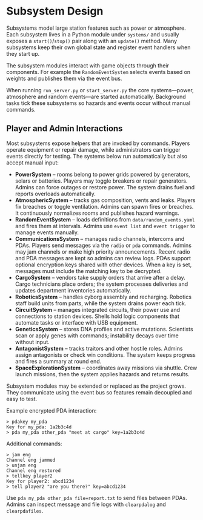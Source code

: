 # Subsystem Design

Subsystems model large station features such as power or atmosphere. Each
subsystem lives in a Python module under `systems/` and usually exposes a
`start()`/`stop()` pair along with an `update()` method.  Many subsystems keep
their own global state and register event handlers when they start up.

The subsystem modules interact with game objects through their components.  For
example the `RandomEventSystem` selects events based on weights and publishes
them via the event bus.

When running `run_server.py` or `start_server.py` the core systems—power,
atmosphere and random events—are started automatically.  Background tasks tick
these subsystems so hazards and events occur without manual commands.

## Player and Admin Interactions

Most subsystems expose helpers that are invoked by commands.  Players operate
equipment or repair damage, while administrators can trigger events directly for
testing.  The systems below run automatically but also accept manual input:

- **PowerSystem** – rooms belong to power grids powered by generators, solars or
  batteries. Players may toggle breakers or repair generators. Admins can force
  outages or restore power. The system drains fuel and reports overloads
  automatically.
- **AtmosphericSystem** – tracks gas composition, vents and leaks. Players fix
  breaches or toggle ventilation. Admins can spawn fires or breaches. It
  continuously normalizes rooms and publishes hazard warnings.
- **RandomEventSystem** – loads definitions from `data/random_events.yaml` and
  fires them at intervals. Admins use `event list` and `event trigger` to manage
  events manually.
- **CommunicationsSystem** – manages radio channels, intercoms and PDAs.
  Players send messages via the `radio` or `pda` commands. Admins may jam
  channels or make high priority announcements. Recent radio and PDA
  messages are kept so admins can review logs. PDAs support optional
  encryption keys shared with other devices. When a key is set, messages
  must include the matching key to be decrypted.
- **CargoSystem** – vendors take supply orders that arrive after a delay. Cargo
  technicians place orders; the system processes deliveries and updates
  department inventories automatically.
- **RoboticsSystem** – handles cyborg assembly and recharging. Robotics staff
  build units from parts, while the system drains power each tick.
- **CircuitSystem** – manages integrated circuits, their power use and
  connections to station devices. Shells hold logic components that automate
  tasks or interface with USB equipment.
- **GeneticsSystem** – stores DNA profiles and active mutations. Scientists scan
  or apply genes with commands; instability decays over time without input.
- **AntagonistSystem** – tracks traitors and other hostile roles. Admins assign
  antagonists or check win conditions. The system keeps progress and fires a
  summary at round end.
- **SpaceExplorationSystem** – coordinates away missions via shuttle. Crew
  launch missions, then the system applies hazards and returns results.

Subsystem modules may be extended or replaced as the project grows. They
communicate using the event bus so features remain decoupled and easy to test.

Example encrypted PDA interaction:

```text
> pdakey my_pda
Key for my_pda: 1a2b3c4d
> pda my_pda other_pda "meet at cargo" key=1a2b3c4d
```

Additional commands:

```text
> jam eng
Channel eng jammed
> unjam eng
Channel eng restored
> tellkey player2
Key for player2: abcd1234
> tell player2 "are you there?" key=abcd1234
```

Use `pda my_pda other_pda file=report.txt` to send files between PDAs. Admins
can inspect message and file logs with `clearpdalog` and `clearpdafiles`.

